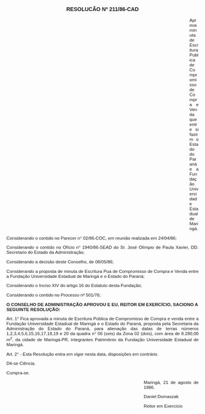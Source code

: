 <BODY>

<B><FONT FACE="Arial"><P ALIGN="CENTER">RESOLUC&Atilde;O Nº 211/86-CAD</P>
</B><SUB><P ALIGN="JUSTIFY"></P><DIR>
<DIR>
<DIR>
<DIR>
<DIR>
<DIR>
<DIR>
<DIR>
<DIR>
<DIR>
<DIR>
<DIR>

</SUB><P ALIGN="JUSTIFY">Aprova minuta de Escritura Publica de Compromisso de Compra e Venda que entre si fazem o Estado do Paran&aacute; e a Funda&ccedil;&atilde;o Universidade Estadual de Maring&aacute;.</P>
<P ALIGN="JUSTIFY"></P></DIR>
</DIR>
</DIR>
</DIR>
</DIR>
</DIR>
</DIR>
</DIR>
</DIR>
</DIR>
</DIR>
</DIR>

<P ALIGN="JUSTIFY">Considerando o contido no Parecer n° 02/86-COC, em reuni&atilde;o realizada em 24/04/86;</P>
<P ALIGN="JUSTIFY">Considerando o contido no Of&iacute;cio n° 1940/86-SEAD do Sr. Jos&eacute; Ol&iacute;mpio de Paula Xavier, DD. Secretario do Estado da Administra&ccedil;&atilde;o;</P>
<P ALIGN="JUSTIFY">Considerando a decis&atilde;o deste Conselho, de 08/05/86;</P>
<P ALIGN="JUSTIFY">Considerando a proposta de minuta de Escritura Pua de Compromisso de Compra e Venda entre a Funda&ccedil;&atilde;o Universidade Estadual de Maring&aacute; e o Estado do Paran&aacute;;</P>
<P ALIGN="JUSTIFY">Considerando o Inciso XIV do artigo 16 do Estatuto desta Funda&ccedil;&atilde;o;</P>
<P ALIGN="JUSTIFY">Considerando o contido no Processo nº 501/76;</P>
<P ALIGN="JUSTIFY"></P>
<B><P>O CONSELHO DE ADMINISTRA&Ccedil;&Atilde;O APROVOU E EU, REITOR EM EXERC&Iacute;CIO, SACIONO A SEGUINTE RESOLU&Ccedil;&Atilde;O:</P>
</B><P ALIGN="JUSTIFY"></P>
<P ALIGN="JUSTIFY">Art. 1°  Fica aprovada a minuta de Escritura P&uacute;blica de Compromisso de Compra e venda entre a Funda&ccedil;&atilde;o Universidade Estadual de Maring&aacute; e o Estado do Paran&aacute;, proposta pela Secretaria da Administra&ccedil;&atilde;o do Estado do Paran&aacute;, para aliena&ccedil;&atilde;o das datas de terras n&uacute;meros 1,2,3,4,5,6,15,16,17,18,19 e 20 da quadra n° 06 (seis) da Zona 02 (dois), com &aacute;rea de 8.280,00 m<SUP>2</SUP>, da cidade de Maring&aacute;-PR, integrantes Patrim&ocirc;nio da Funda&ccedil;&atilde;o Universidade Estadual de Maring&aacute;.</P>
<P ALIGN="JUSTIFY">Art. 2° - Esta Resolu&ccedil;&atilde;o entra em vigor nesta data, disposi&ccedil;&otilde;es em contr&aacute;rio.</P>
<P ALIGN="JUSTIFY">D&ecirc;-se Ci&ecirc;ncia.</P>
<P ALIGN="JUSTIFY">Cumpra-se.&#9;</P>
<P ALIGN="JUSTIFY"></P><DIR>
<DIR>
<DIR>
<DIR>
<DIR>
<DIR>
<DIR>
<DIR>
<DIR>

<P ALIGN="JUSTIFY">Maring&aacute;, 21 de agosto de 1986.</P>
<P ALIGN="JUSTIFY"></P>
<P ALIGN="JUSTIFY">Daniel Domaszak</P>
<P ALIGN="JUSTIFY">Reitor em Exerc&iacute;cio </P></DIR>
</DIR>
</DIR>
</DIR>
</DIR>
</DIR>
</DIR>
</DIR>
</DIR>
</FONT></BODY>
